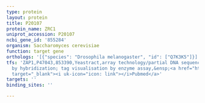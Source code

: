 ```yaml
---
type: protein
layout: protein
title: P20107
protein_name: ZRC1
uniprot_accession: P20107
ncbi_gene_id: '855284'
organism: Saccharomyces cerevisiae
function: target gene
orthologs: '[{"species": "Drosophila melanogaster", "id": ["Q7K3K5"]}]'
tfs: 'ZAP1,P47043,853390,Yeastract,array technology/partial DNA sequence identification
  by hybridization; tag visualisation by enzyme assay,&ensp;<a href="https://www.ncbi.nlm.nih.gov/pubmed/?term=10884426%5Buid%5D+OR+17121842%5Buid%5D+OR+18673560%5Buid%5D+OR+24170807%5Buid%5D+OR+11027563%5Buid%5D+OR+12556516%5Buid%5D"
  target="_blank"><i uk-icon="icon: link"></i>Pubmed</a>'
targets: ''
binding_sites: ''

---
```

